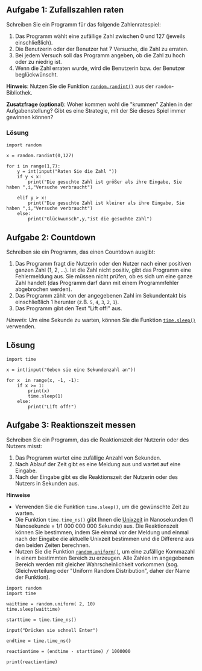 
## Aufgabe 1: Zufallszahlen raten
Schreiben Sie ein Programm für das folgende Zahlenratespiel:

1. Das Programm wählt eine zufällige Zahl zwischen 0 und 127 (jeweils einschließlich).
2. Die Benutzerin oder der Benutzer hat 7 Versuche, die Zahl zu erraten.
3. Bei jedem Versuch soll das Programm angeben, ob die Zahl zu hoch oder zu niedrig ist.
4. Wenn die Zahl erraten wurde, wird die Benutzerin bzw. der Benutzer beglückwünscht.

**Hinweis**: Nutzen Sie die Funktion [`random.randint()`](https://docs.python.org/3/library/random.html#random.randint) aus der `random`-Bibliothek.

**Zusatzfrage (optional)**: Woher kommen wohl die "krummen" Zahlen in der Aufgabenstellung? Gibt es eine Strategie, mit der Sie dieses Spiel immer gewinnen können?

### Lösung

```
import random

x = random.randint(0,127)

for i in range(1,7):
    y = int(input("Raten Sie die Zahl "))
    if y < x:
        print("Die gesuchte Zahl ist größer als ihre Eingabe, Sie haben ",i,"Versuche verbraucht")

    elif y > x:
        print("Die gesuchte Zahl ist kleiner als ihre Eingabe, Sie haben ",i,"Versuche verbraucht")
    else:
        print("Glückwunsch",y,"ist die gesuchte Zahl")

```

## Aufgabe 2: Countdown


Schreiben sie ein Programm, das einen Countdown ausgibt:

1. Das Programm fragt die Nutzerin oder den Nutzer nach einer positiven ganzen Zahl (1, 2, ...). Ist die Zahl nicht positiv, gibt das Programm eine Fehlermeldung aus. Sie müssen nicht prüfen, ob es sich um eine ganze Zahl handelt (das Programm darf dann mit einem Programmfehler abgebrochen werden).
2. Das Programm zählt von der angegebenen Zahl im Sekundentakt bis einschließlich 1 herunter (z.B. `5`, `4`, `3`, `2`, `1`).
3. Das Programm gibt den Text "Lift off!" aus.

*Hinweis*: Um eine Sekunde zu warten, können Sie die Funktion [`time.sleep()`](https://docs.python.org/3/library/time.html#time.sleep) verwenden.

## Lösung

```
import time

x = int(input("Geben sie eine Sekundenzahl an"))

for x  in range(x, -1, -1):
    if x >= 1:
        print(x)
        time.sleep(1)
    else:
        print("Lift off!")
```

## Aufgabe 3: Reaktionszeit messen

Schreiben Sie ein Programm, das die Reaktionszeit der Nutzerin oder des Nutzers misst:

1. Das Programm wartet eine zufällige Anzahl von Sekunden.
2. Nach Ablauf der Zeit gibt es eine Meldung aus und wartet auf eine Eingabe.
3. Nach der Eingabe gibt es die Reaktionszeit der Nutzerin oder des Nutzers in Sekunden aus.

**Hinweise**
* Verwenden Sie die Funktion `time.sleep()`, um die gewünschte Zeit zu warten.
* Die Funktion `time.time_ns()` gibt Ihnen die [Unixzeit](https://de.wikipedia.org/wiki/Unixzeit) in Nanosekunden (1 Nanosekunde = 1/1 000 000 000 Sekunde) aus. Die Reaktionszeit können Sie bestimmen, indem Sie einmal vor der Meldung und einmal nach der Eingabe die aktuelle Unixzeit bestimmen und die Differenz aus den beiden Zeiten berechnen.
* Nutzen Sie die Funktion [`random.uniform()`](https://docs.python.org/3/library/random.html#random.uniform), um eine zufällige Kommazahl in einem bestimmten Bereich zu erzeugen. Alle Zahlen im angegebenen Bereich werden mit gleicher Wahrscheinlichkeit vorkommen (sog. Gleichverteilung oder "Uniform Random Distribution", daher der Name der Funktion).

```
import random
import time

waittime = random.uniform( 2, 10)
time.sleep(waittime)

starttime = time.time_ns()

input("Drücken sie schnell Enter")

endtime = time.time_ns()

reactiontime = (endtime - starttime) / 1000000

print(reactiontime)

```